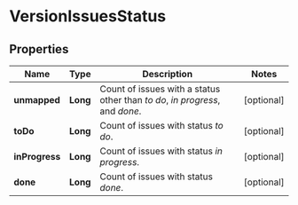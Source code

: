 # VersionIssuesStatus

## Properties
Name | Type | Description | Notes
------------ | ------------- | ------------- | -------------
**unmapped** | **Long** | Count of issues with a status other than *to do*, *in progress*, and *done*. |  [optional]
**toDo** | **Long** | Count of issues with status *to do*. |  [optional]
**inProgress** | **Long** | Count of issues with status *in progress*. |  [optional]
**done** | **Long** | Count of issues with status *done*. |  [optional]
